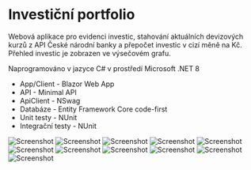 # Investiční portfolio

Webová aplikace pro evidenci investic, stahování aktuálních devizových kurzů z API České národní banky a přepočet investic v cizí měně na Kč. Přehled investic je zobrazen ve výsečovém grafu.

Naprogramováno v jazyce C# v prostředí Microsoft .NET 8 

- App/Client - Blazor Web App 
- API - Minimal API
- ApiClient - NSwag
- Databáze - Entity Framework Core code-first
- Unit testy - NUnit
- Integrační testy - NUnit

![Screenshot](Screenshots/InvestmentPortfolio_1.png)
![Screenshot](Screenshots/InvestmentPortfolio_2.png)
![Screenshot](Screenshots/InvestmentPortfolio_3.png)
![Screenshot](Screenshots/InvestmentPortfolio_4.png)
![Screenshot](Screenshots/InvestmentPortfolio_5.png)
![Screenshot](Screenshots/InvestmentPortfolio_6.png)
![Screenshot](Screenshots/InvestmentPortfolio_7.png)
![Screenshot](Screenshots/InvestmentPortfolio_8.png)
![Screenshot](Screenshots/InvestmentPortfolio_9.png)
![Screenshot](Screenshots/InvestmentPortfolio_10.png)
![Screenshot](Screenshots/InvestmentPortfolio_11.png)